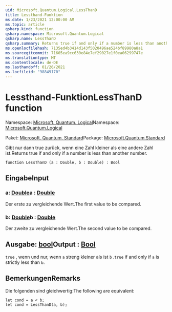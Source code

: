 ```yaml
---
uid: Microsoft.Quantum.Logical.LessThanD
title: Lessthand-Funktion
ms.date: 1/23/2021 12:00:00 AM
ms.topic: article
qsharp.kind: function
qsharp.namespace: Microsoft.Quantum.Logical
qsharp.name: LessThanD
qsharp.summary: Returns true if and only if a number is less than another number.
ms.openlocfilehash: 7135ed4b3414d143f5020496ae524bf89980a8a1
ms.sourcegitcommit: 71605ea9cc630e84e7ef29027e1f0ea06299747e
ms.translationtype: MT
ms.contentlocale: de-DE
ms.lasthandoff: 01/26/2021
ms.locfileid: "98849170"
---
```

# <a name="lessthand-function"></a><span data-ttu-id="99ec3-102">Lessthand-Funktion</span><span class="sxs-lookup"><span data-stu-id="99ec3-102">LessThanD function</span></span>

<span data-ttu-id="99ec3-103">Namespace: [Microsoft. Quantum. Logical](xref:Microsoft.Quantum.Logical)</span><span class="sxs-lookup"><span data-stu-id="99ec3-103">Namespace: [Microsoft.Quantum.Logical](xref:Microsoft.Quantum.Logical)</span></span>

<span data-ttu-id="99ec3-104">Paket: [Microsoft. Quantum. Standard](https://nuget.org/packages/Microsoft.Quantum.Standard)</span><span class="sxs-lookup"><span data-stu-id="99ec3-104">Package: [Microsoft.Quantum.Standard](https://nuget.org/packages/Microsoft.Quantum.Standard)</span></span>


<span data-ttu-id="99ec3-105">Gibt nur dann true zurück, wenn eine Zahl kleiner als eine andere Zahl ist.</span><span class="sxs-lookup"><span data-stu-id="99ec3-105">Returns true if and only if a number is less than another number.</span></span>

```qsharp
function LessThanD (a : Double, b : Double) : Bool
```


## <a name="input"></a><span data-ttu-id="99ec3-106">Eingabe</span><span class="sxs-lookup"><span data-stu-id="99ec3-106">Input</span></span>

### <a name="a--double"></a><span data-ttu-id="99ec3-107">a: [Double](xref:microsoft.quantum.lang-ref.double)</span><span class="sxs-lookup"><span data-stu-id="99ec3-107">a : [Double](xref:microsoft.quantum.lang-ref.double)</span></span>

<span data-ttu-id="99ec3-108">Der erste zu vergleichende Wert.</span><span class="sxs-lookup"><span data-stu-id="99ec3-108">The first value to be compared.</span></span>


### <a name="b--double"></a><span data-ttu-id="99ec3-109">b: [Double](xref:microsoft.quantum.lang-ref.double)</span><span class="sxs-lookup"><span data-stu-id="99ec3-109">b : [Double](xref:microsoft.quantum.lang-ref.double)</span></span>

<span data-ttu-id="99ec3-110">Der zweite zu vergleichende Wert.</span><span class="sxs-lookup"><span data-stu-id="99ec3-110">The second value to be compared.</span></span>



## <a name="output--bool"></a><span data-ttu-id="99ec3-111">Ausgabe: [bool](xref:microsoft.quantum.lang-ref.bool)</span><span class="sxs-lookup"><span data-stu-id="99ec3-111">Output : [Bool](xref:microsoft.quantum.lang-ref.bool)</span></span>

<span data-ttu-id="99ec3-112">`true` , wenn und nur, wenn `a` streng kleiner als ist `b` .</span><span class="sxs-lookup"><span data-stu-id="99ec3-112">`true` if and only if `a` is strictly less than `b`.</span></span>

## <a name="remarks"></a><span data-ttu-id="99ec3-113">Bemerkungen</span><span class="sxs-lookup"><span data-stu-id="99ec3-113">Remarks</span></span>

<span data-ttu-id="99ec3-114">Die folgenden sind gleichwertig:</span><span class="sxs-lookup"><span data-stu-id="99ec3-114">The following are equivalent:</span></span>

```qsharp
let cond = a < b;
let cond = LessThanD(a, b);
```